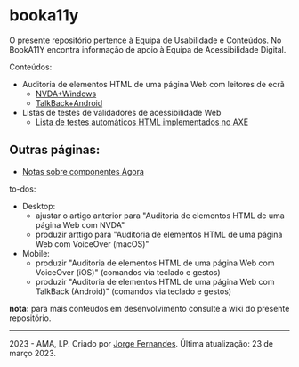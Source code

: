 # booka11y

O presente repositório pertence à Equipa de Usabilidade e Conteúdos. No BookA11Y encontra informação de apoio à Equipa de Acessibilidade Digital.

Conteúdos:

- Auditoria de elementos HTML de uma página Web com leitores de ecrã
  - [NVDA+Windows](nvda.md)
  - [TalkBack+Android](android.md)
- Listas de testes de validadores de acessibilidade Web
  - [Lista de testes automáticos HTML implementados no AXE](https://dequeuniversity.com/rules/axe/4.4/)
  

## Outras páginas:

- [Notas sobre componentes Ágora](agora.html)

to-dos:

- Desktop:
  - ajustar o artigo anterior para "Auditoria de elementos HTML de uma página Web com NVDA"
  - produzir arttigo para "Auditoria de elementos HTML de uma página Web com VoiceOver (macOS)"
- Mobile:
  - produzir "Auditoria de elementos HTML de uma página Web com VoiceOver (iOS)" (comandos via teclado e gestos)
  - produzir "Auditoria de elementos HTML de uma página Web com TalkBack (Android)" (comandos via teclado e gestos)

**nota:** para mais conteúdos em desenvolvimento consulte a wiki do presente repositório.

---
2023 - AMA, I.P. Criado por [Jorge Fernandes](mailto:jorge.fernandes@ama.pt). Última atualização: 23 de março 2023.

